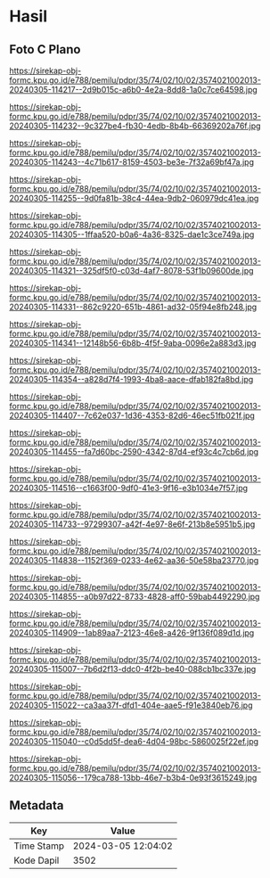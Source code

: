 # Hasil

## Foto C Plano

https://sirekap-obj-formc.kpu.go.id/e788/pemilu/pdpr/35/74/02/10/02/3574021002013-20240305-114217--2d9b015c-a6b0-4e2a-8dd8-1a0c7ce64598.jpg

https://sirekap-obj-formc.kpu.go.id/e788/pemilu/pdpr/35/74/02/10/02/3574021002013-20240305-114232--9c327be4-fb30-4edb-8b4b-66369202a76f.jpg

https://sirekap-obj-formc.kpu.go.id/e788/pemilu/pdpr/35/74/02/10/02/3574021002013-20240305-114243--4c71b617-8159-4503-be3e-7f32a69bf47a.jpg

https://sirekap-obj-formc.kpu.go.id/e788/pemilu/pdpr/35/74/02/10/02/3574021002013-20240305-114255--9d0fa81b-38c4-44ea-9db2-060979dc41ea.jpg

https://sirekap-obj-formc.kpu.go.id/e788/pemilu/pdpr/35/74/02/10/02/3574021002013-20240305-114305--1ffaa520-b0a6-4a36-8325-dae1c3ce749a.jpg

https://sirekap-obj-formc.kpu.go.id/e788/pemilu/pdpr/35/74/02/10/02/3574021002013-20240305-114321--325df5f0-c03d-4af7-8078-53f1b09600de.jpg

https://sirekap-obj-formc.kpu.go.id/e788/pemilu/pdpr/35/74/02/10/02/3574021002013-20240305-114331--862c9220-651b-4861-ad32-05f94e8fb248.jpg

https://sirekap-obj-formc.kpu.go.id/e788/pemilu/pdpr/35/74/02/10/02/3574021002013-20240305-114341--12148b56-6b8b-4f5f-9aba-0096e2a883d3.jpg

https://sirekap-obj-formc.kpu.go.id/e788/pemilu/pdpr/35/74/02/10/02/3574021002013-20240305-114354--a828d7f4-1993-4ba8-aace-dfab182fa8bd.jpg

https://sirekap-obj-formc.kpu.go.id/e788/pemilu/pdpr/35/74/02/10/02/3574021002013-20240305-114407--7c62e037-1d36-4353-82d6-46ec51fb021f.jpg

https://sirekap-obj-formc.kpu.go.id/e788/pemilu/pdpr/35/74/02/10/02/3574021002013-20240305-114455--fa7d60bc-2590-4342-87d4-ef93c4c7cb6d.jpg

https://sirekap-obj-formc.kpu.go.id/e788/pemilu/pdpr/35/74/02/10/02/3574021002013-20240305-114516--c1663f00-9df0-41e3-9f16-e3b1034e7f57.jpg

https://sirekap-obj-formc.kpu.go.id/e788/pemilu/pdpr/35/74/02/10/02/3574021002013-20240305-114733--97299307-a42f-4e97-8e6f-213b8e5951b5.jpg

https://sirekap-obj-formc.kpu.go.id/e788/pemilu/pdpr/35/74/02/10/02/3574021002013-20240305-114838--1152f369-0233-4e62-aa36-50e58ba23770.jpg

https://sirekap-obj-formc.kpu.go.id/e788/pemilu/pdpr/35/74/02/10/02/3574021002013-20240305-114855--a0b97d22-8733-4828-aff0-59bab4492290.jpg

https://sirekap-obj-formc.kpu.go.id/e788/pemilu/pdpr/35/74/02/10/02/3574021002013-20240305-114909--1ab89aa7-2123-46e8-a426-9f136f089d1d.jpg

https://sirekap-obj-formc.kpu.go.id/e788/pemilu/pdpr/35/74/02/10/02/3574021002013-20240305-115007--7b6d2f13-ddc0-4f2b-be40-088cb1bc337e.jpg

https://sirekap-obj-formc.kpu.go.id/e788/pemilu/pdpr/35/74/02/10/02/3574021002013-20240305-115022--ca3aa37f-dfd1-404e-aae5-f91e3840eb76.jpg

https://sirekap-obj-formc.kpu.go.id/e788/pemilu/pdpr/35/74/02/10/02/3574021002013-20240305-115040--c0d5dd5f-dea6-4d04-98bc-5860025f22ef.jpg

https://sirekap-obj-formc.kpu.go.id/e788/pemilu/pdpr/35/74/02/10/02/3574021002013-20240305-115056--179ca788-13bb-46e7-b3b4-0e93f3615249.jpg


## Metadata

| Key        | Value               |
| ---------- | ------------------- |
| Time Stamp | 2024-03-05 12:04:02 |
| Kode Dapil | 3502                |




